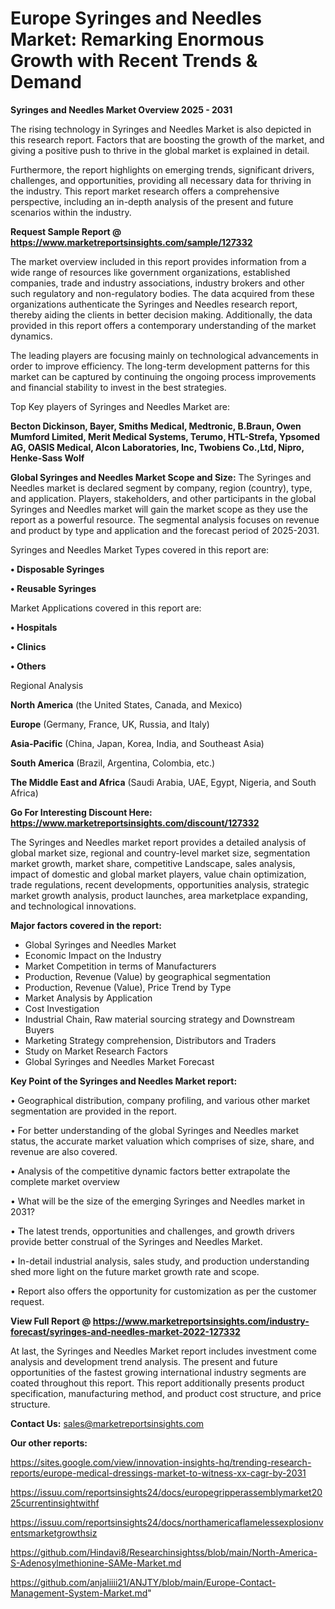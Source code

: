 # Europe Syringes and Needles Market: Remarking Enormous Growth with Recent Trends & Demand

<Strong> Syringes and Needles Market Overview 2025 - 2031</strong>

The rising technology in Syringes and Needles Market is also depicted in this research report. Factors that are boosting the growth of the market, and giving a positive push to thrive in the global market is explained in detail.

Furthermore, the report highlights on emerging trends, significant drivers, challenges, and opportunities, providing all necessary data for thriving in the industry. This report market research offers a comprehensive perspective, including an in-depth analysis of the present and future scenarios within the industry.

<strong>Request Sample Report @ <a href=https://www.marketreportsinsights.com/sample/127332>https://www.marketreportsinsights.com/sample/127332</a></strong>

The market overview included in this report provides information from a wide range of resources like government organizations, established companies, trade and industry associations, industry brokers and other such regulatory and non-regulatory bodies. The data acquired from these organizations authenticate the Syringes and Needles research report, thereby aiding the clients in better decision making. Additionally, the data provided in this report offers a contemporary understanding of the market dynamics.

The leading players are focusing mainly on technological advancements in order to improve efficiency. The long-term development patterns for this market can be captured by continuing the ongoing process improvements and financial stability to invest in the best strategies.

Top Key players of Syringes and Needles Market are:

<strong>Becton Dickinson, Bayer, Smiths Medical, Medtronic, B.Braun, Owen Mumford Limited, Merit Medical Systems, Terumo, HTL-Strefa, Ypsomed AG, OASIS Medical, Alcon Laboratories, Inc, Twobiens Co.,Ltd, Nipro, Henke-Sass Wolf</strong>

<strong><b>Global Syringes and Needles Market Scope and Size:</b></strong>
The Syringes and Needles market is declared segment by company, region (country), type, and application. Players, stakeholders, and other participants in the global Syringes and Needles market will gain the market scope as they use the report as a powerful resource. The segmental analysis focuses on revenue and product by type and application and the forecast period of 2025-2031.

Syringes and Needles Market Types covered in this report are:

<strong>• Disposable Syringes

• Reusable Syringes</strong>

Market Applications covered in this report are:

<strong>• Hospitals

• Clinics

• Others</strong> 

Regional Analysis

<strong>North America</strong> (the United States, Canada, and Mexico)

<strong>Europe</strong> (Germany, France, UK, Russia, and Italy)

<strong>Asia-Pacific</strong> (China, Japan, Korea, India, and Southeast Asia)

<strong>South America</strong> (Brazil, Argentina, Colombia, etc.)

<strong>The Middle East and Africa</strong> (Saudi Arabia, UAE, Egypt, Nigeria, and South Africa)

<strong>Go For Interesting Discount Here: <a href=https://www.marketreportsinsights.com/discount/127332>https://www.marketreportsinsights.com/discount/127332</a></strong>

The Syringes and Needles market report provides a detailed analysis of global market size, regional and country-level market size, segmentation market growth, market share, competitive Landscape, sales analysis, impact of domestic and global market players, value chain optimization, trade regulations, recent developments, opportunities analysis, strategic market growth analysis, product launches, area marketplace expanding, and technological innovations.

<strong><b>Major factors covered in the report:</b></strong>
<ul>
  <li>Global Syringes and Needles Market </li>
  <li>Economic Impact on the Industry</li>
  <li>Market Competition in terms of Manufacturers</li>
  <li>Production, Revenue (Value) by geographical segmentation</li>
  <li>Production, Revenue (Value), Price Trend by Type</li>
  <li>Market Analysis by Application</li>
  <li>Cost Investigation</li>
  <li>Industrial Chain, Raw material sourcing strategy and Downstream Buyers</li>
  <li>Marketing Strategy comprehension, Distributors and Traders</li>
  <li>Study on Market Research Factors</li>
  <li>Global Syringes and Needles Market Forecast</li>
</ul>

<strong><b>Key Point of the Syringes and Needles Market report:</b></strong>

• Geographical distribution, company profiling, and various other market segmentation are provided in the report.

• For better understanding of the global Syringes and Needles market status, the accurate market valuation which comprises of size, share, and revenue are also covered.

• Analysis of the competitive dynamic factors better extrapolate the complete market overview

• What will be the size of the emerging Syringes and Needles market in 2031?

• The latest trends, opportunities and challenges, and growth drivers provide better construal of the Syringes and Needles Market.

• In-detail industrial analysis, sales study, and production understanding shed more light on the future market growth rate and scope.

• Report also offers the opportunity for customization as per the customer request.

<strong><b>View Full Report @ <a href=https://www.marketreportsinsights.com/industry-forecast/syringes-and-needles-market-2022-127332>https://www.marketreportsinsights.com/industry-forecast/syringes-and-needles-market-2022-127332</a></b></strong>


At last, the Syringes and Needles Market report includes investment come analysis and development trend analysis. The present and future opportunities of the fastest growing international industry segments are coated throughout this report. This report additionally presents product specification, manufacturing method, and product cost structure, and price structure.

<strong>Contact Us:</strong>
sales@marketreportsinsights.com

<strong>Our other reports:</strong>

<a href=https://sites.google.com/view/innovation-insights-hq/trending-research-reports/europe-medical-dressings-market-to-witness-xx-cagr-by-2031>https://sites.google.com/view/innovation-insights-hq/trending-research-reports/europe-medical-dressings-market-to-witness-xx-cagr-by-2031</a>

<a href=https://issuu.com/reportsinsights24/docs/europegripperassemblymarket2025currentinsightwithf>https://issuu.com/reportsinsights24/docs/europegripperassemblymarket2025currentinsightwithf</a>

<a href=https://issuu.com/reportsinsights24/docs/northamericaflamelessexplosionventsmarketgrowthsiz>https://issuu.com/reportsinsights24/docs/northamericaflamelessexplosionventsmarketgrowthsiz</a>

<a href=https://github.com/Hindavi8/Researchinsightss/blob/main/North-America-S-Adenosylmethionine-SAMe-Market.md>https://github.com/Hindavi8/Researchinsightss/blob/main/North-America-S-Adenosylmethionine-SAMe-Market.md</a>

<a href=https://github.com/anjaliiii21/ANJTY/blob/main/Europe-Contact-Management-System-Market.md>https://github.com/anjaliiii21/ANJTY/blob/main/Europe-Contact-Management-System-Market.md</a>"
